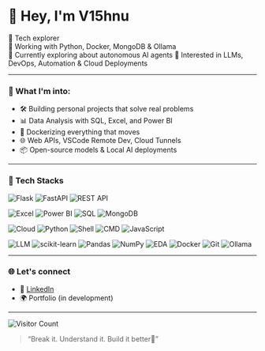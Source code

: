 # 👋 Hey, I'm V15hnu

🧠 Tech explorer  
🔧 Working with Python, Docker, MongoDB & Ollama  
🤖 Currently exploring about autonomous AI agents
🚀 Interested in LLMs, DevOps, Automation & Cloud Deployments


---

### 🧠 What I'm into:
- 🛠 Building personal projects that solve real problems  
- 📊 Data Analysis with SQL, Excel, and Power BI  
- 🐳 Dockerizing everything that moves  
- 🌐 Web APIs, VSCode Remote Dev, Cloud Tunnels  
- 📦 Open-source models & Local AI deployments  

---

### 🧰 Tech Stacks

![Flask](https://img.shields.io/badge/-Flask-000?style=flat\&logo=flask\&logoColor=white)
![FastAPI](https://img.shields.io/badge/-FastAPI-009688?style=flat\&logo=fastapi\&logoColor=white)
![REST API](https://img.shields.io/badge/-REST%20API-FF6F00?style=flat\&logo=api\&logoColor=white)

![Excel](https://img.shields.io/badge/-Excel-217346?style=flat\&logo=microsoft-excel\&logoColor=white)
![Power BI](https://img.shields.io/badge/-PowerBI-F2C811?style=flat\&logo=powerbi\&logoColor=black)
![SQL](https://img.shields.io/badge/-SQL-4479A1?style=flat\&logo=sqlite\&logoColor=white)
![MongoDB](https://img.shields.io/badge/-MongoDB-47A248?style=flat\&logo=mongodb\&logoColor=white)

![Cloud](https://img.shields.io/badge/-Cloud%20Deployment-4285F4?style=flat\&logo=googlecloud\&logoColor=white)
![Python](https://img.shields.io/badge/-Python-3776AB?style=flat\&logo=python\&logoColor=white)
![Shell](https://img.shields.io/badge/-Shell-121011?style=flat\&logo=gnu-bash\&logoColor=white)
![CMD](https://img.shields.io/badge/-CMD-444444?style=flat\&logo=windows\&logoColor=white)
![JavaScript](https://img.shields.io/badge/-JavaScript-F7DF1E?style=flat\&logo=javascript\&logoColor=black)

![LLM](https://img.shields.io/badge/-LLM-8E24AA?style=flat\&logo=openai\&logoColor=white)
![scikit-learn](https://img.shields.io/badge/-scikit--learn-F7931E?style=flat\&logo=scikit-learn\&logoColor=white)
![Pandas](https://img.shields.io/badge/-Pandas-150458?style=flat\&logo=pandas\&logoColor=white)
![NumPy](https://img.shields.io/badge/-NumPy-013243?style=flat\&logo=numpy\&logoColor=white)
![EDA](https://img.shields.io/badge/-EDA-006400?style=flat\&logo=chartdotjs\&logoColor=white)
![Docker](https://img.shields.io/badge/-Docker-2496ED?style=flat\&logo=docker\&logoColor=white)
![Git](https://img.shields.io/badge/-Git-F05032?style=flat\&logo=git\&logoColor=white)
![Ollama](https://img.shields.io/badge/-Ollama-3C3C3C?style=flat\&logo=openai\&logoColor=white)

---

### 🌐 Let's connect
- 💼 [LinkedIn](https://linkedin.com/in/your-link)  
- 🌍 Portfolio (in development)

---

![Visitor Count](https://komarev.com/ghpvc/?username=vishnuf6n1x&label=Profile+Views&color=brightgreen)

> “Break it. Understand it. Build it better🚀”   
